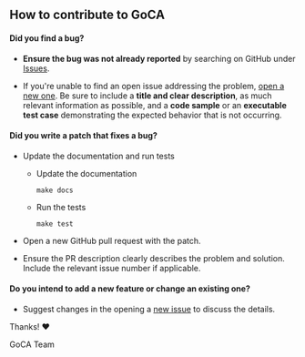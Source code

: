 ## How to contribute to GoCA

#### **Did you find a bug?**

* **Ensure the bug was not already reported** by searching on GitHub under [Issues](https://github.com/kairoaraujo/goca/issues).

* If you're unable to find an open issue addressing the problem, [open a new one](https://github.com/kairoaraujo/goca/issues/new). Be sure to include a **title and clear description**, as much relevant information as possible, and a **code sample** or an **executable test case** demonstrating the expected behavior that is not occurring.


#### **Did you write a patch that fixes a bug?**

* Update the documentation and run tests

  - Update the documentation

    ```shell
    make docs
    ```

  - Run the tests

    ```shell
    make test
    ```

* Open a new GitHub pull request with the patch.

* Ensure the PR description clearly describes the problem and solution. Include the relevant issue number if applicable.


#### **Do you intend to add a new feature or change an existing one?**

* Suggest changes in the opening a [new issue](https://github.com/kairoaraujo/goca/issues/new) to discuss the details.


Thanks! :heart:

GoCA Team
